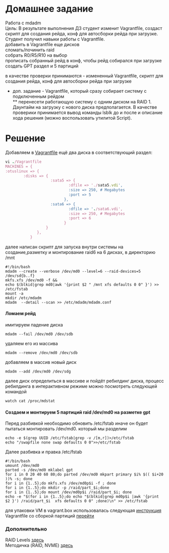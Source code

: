 # Домашнее задание
Работа с mdadm  
Цель: В результате выполнения ДЗ студент изменит Vagrantfile, создаст скрипт для создания рейда, конф для автосборки рейда при загрузке. Студент получил навыки работы с Vagrantfile.  
добавить в Vagrantfile еще дисков  
сломать/починить raid  
собрать R0/R5/R10 на выбор  
прописать собранный рейд в конф, чтобы рейд собирался при загрузке  
создать GPT раздел и 5 партиций  
  
в качестве проверки принимаются - измененный Vagrantfile, скрипт для создания рейда, конф для автосборки рейда при загрузке  
* доп. задание - Vagrantfile, который сразу собирает систему с подключенным рейдом  
** перенесети работающую систему с одним диском на RAID 1. Даунтайм на загрузку с нового диска предполагается. В качестве проверики принимается вывод команды lsblk до и после и описание хода решения (можно воспользовать утилитой Script).  


# Решение  
Добавляем в [Vagrantfile](https://github.com/dbudakov/2.FS/blob/master/Vagrantfile) ещё два диска в соответствующий раздел:
```ruby
vi ./Vagrantfile  
MACHINES = {  
:otuslinux => {  
        :disks => {  
                    :sata5 => {    
                            :dfile => './sata5.vdi',    
                            :size => 250, # Megabytes  
                            :port => 5  
                          },  
                    :sata6 => {    
                            :dfile => './sata6.vdi',    
                            :size => 250, # Megabytes   
                            :port => 6  
                          }  
                  }  
              },  
           }    
```                
далее написан скрипт для запуска внутри системы на создание,разметку и монтирование raid6 на 6 дисках, в директорию /mnt  
```shell
#!/bin/bash
mdadm --create --verbose /dev/md0 --level=6 --raid-devices=5 /dev/sd{b..f} 
mkfs.xfs /dev/md0 -f &&  
echo $(blkid|grep md0|awk '{print $2 " /mnt xfs defaults 0 0" }') >> /etc/fstab   
mount -a  
mkdir /etc/mdadm
mdadm  --detail --scan >> /etc/mdadm/mdadm.conf
```
#### Ломаем рейд  
имитируем падение диска  
```
mdadm --fail /dev/md0 /dev/sdb  
```
удаляем его из массива  
```
mdadm --remove /dev/md0 /dev/sdb  
```
добавляем в массив новый диск  
```
mdadm --add /dev/md0 /dev/sdg  
```
далее диск определиться в массиве и пойдёт ребилдинг диска,
процесс ребилдинга в интерактивном режиме можно посмотреть следующей командой
```
watch cat /proc/mdstat  
```  
#### Создаем и монтируем 5 партиций raid /dev/md0 на разметке gpt  
Перед разбивкой необходимо обновить /etc/fstab иначе он будет пытаться монтировать /dev/md0. который мы разделим
```shell
echo -e $(grep UUID /etc/fstab|grep -v /[m,r])>/etc/fstab
echo "/swapfile none swap defaults 0 0">>/etc/fstab
```
Далее разбивка и правка /etc/fstab  
```shell
#!/bin/bash
umount /dev/md0
parted -s /dev/md0 mklabel gpt   
for i in 0 20 40 60 80;do parted /dev/md0 mkpart primary $i% $(( $i+20 ))% -s; done 
for i in {1..5};do mkfs.xfs /dev/md0p$i -f ; done  
for i in {1..5};do mkdir -p /raid/part_$i;done  
for i in {1..5};do mount /dev/md0p$i /raid/part_$i; done
echo -e "$(for i in {1..5};do echo "$(blkid|grep md0p$i |awk '{print $2 }') /raid/part_$i  xfs defaults 0 0" ;done)\n" >> /etc/fstab
```  
для упаковки VM в vagrant.box использовалась следующая [инструкция](https://github.com/dbudakov/support/blob/master/vagrant_help.md)  
Vagrantfile со сборкой партиций [перейти](https://github.com/dbudakov/2.FS/blob/master/Vagrantfile_custom)  

### Дополнительно
RAID Levels [здесь](http://www.raid-calculator.com/raid-types-reference.aspx)  
Методичка (RAID, NVME) [здесь](https://docs.google.com/document/d/1m4niuv-rxMbLjdQ4qS8xG-UpMlMUA8C5yKRQ3IVEi-M/edit)
